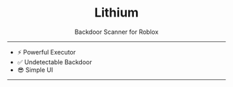 <h1 align="center">Lithium</h1>
<p align="center">Backdoor Scanner for Roblox</p>

---

- ⚡ Powerful Executor
- ✅ Undetectable Backdoor
- 😎 Simple UI

---

